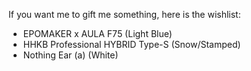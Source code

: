 If you want me to gift me something, here is the wishlist:

- EPOMAKER x AULA F75 (Light Blue)
- HHKB Professional HYBRID Type-S (Snow/Stamped)
- Nothing Ear (a) (White)
